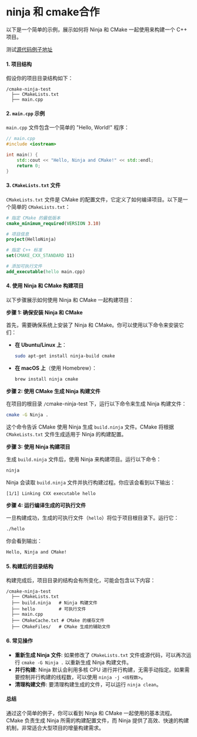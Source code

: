 # ninja 和 cmake合作

以下是一个简单的示例，展示如何将 Ninja 和 CMake 一起使用来构建一个 C++ 项目。

测试[源代码例子地址](https://github.com/hly-code-source/exmaples/tree/main/c%2B%2B/cmake-ninja-test)

#### 1. **项目结构**

假设你的项目目录结构如下：

```
/cmake-ninja-test
  ├── CMakeLists.txt
  ├── main.cpp
```

#### 2. **`main.cpp` 示例**

`main.cpp` 文件包含一个简单的 "Hello, World!" 程序：

```cpp
// main.cpp
#include <iostream>

int main() {
    std::cout << "Hello, Ninja and CMake!" << std::endl;
    return 0;
}
```

#### 3. **`CMakeLists.txt` 文件**

`CMakeLists.txt` 文件是 CMake 的配置文件，它定义了如何编译项目。以下是一个简单的 `CMakeLists.txt`：

```cmake
# 指定 CMake 的最低版本
cmake_minimum_required(VERSION 3.10)

# 项目信息
project(HelloNinja)

# 指定 C++ 标准
set(CMAKE_CXX_STANDARD 11)

# 添加可执行文件
add_executable(hello main.cpp)
```

#### 4. **使用 Ninja 和 CMake 构建项目**

以下步骤展示如何使用 Ninja 和 CMake 一起构建项目：

**步骤 1: 确保安装 Ninja 和 CMake**

首先，需要确保系统上安装了 Ninja 和 CMake。你可以使用以下命令来安装它们：

*   **在 Ubuntu/Linux 上**：

    ```bash
    sudo apt-get install ninja-build cmake
    ```
*   **在 macOS 上**（使用 Homebrew）：

    ```bash
    brew install ninja cmake
    ```

**步骤 2: 使用 CMake 生成 Ninja 构建文件**

在项目的根目录 `/`cmake-ninja-test 下，运行以下命令来生成 Ninja 构建文件：

```bash
cmake -G Ninja .
```

这个命令告诉 CMake 使用 Ninja 生成 `build.ninja` 文件。CMake 将根据 `CMakeLists.txt` 文件生成适用于 Ninja 的构建配置。

**步骤 3: 使用 Ninja 构建项目**

生成 `build.ninja` 文件后，使用 Ninja 来构建项目。运行以下命令：

```bash
ninja
```

Ninja 会读取 `build.ninja` 文件并执行构建过程。你应该会看到以下输出：

```bash
[1/1] Linking CXX executable hello
```

**步骤 4: 运行编译生成的可执行文件**

一旦构建成功，生成的可执行文件（`hello`）将位于项目根目录下。运行它：

```bash
./hello
```

你会看到输出：

```bash
Hello, Ninja and CMake!
```

#### 5. **构建后的目录结构**

构建完成后，项目目录的结构会有所变化，可能会包含以下内容：

```
/cmake-ninja-test
  ├── CMakeLists.txt
  ├── build.ninja   # Ninja 构建文件
  ├── hello         # 可执行文件
  ├── main.cpp
  ├── CMakeCache.txt # CMake 的缓存文件
  ├── CMakeFiles/   # CMake 生成的辅助文件
```

#### 6. **常见操作**

* **重新生成 Ninja 文件**: 如果修改了 `CMakeLists.txt` 文件或源代码，可以再次运行 `cmake -G Ninja .` 以重新生成 Ninja 构建文件。
* **并行构建**: Ninja 默认会利用多核 CPU 进行并行构建，无需手动指定。如果需要控制并行构建的线程数，可以使用 `ninja -j <线程数>`。
* **清理构建文件**: 要清理构建生成的文件，可以运行 `ninja clean`。

#### 总结

通过这个简单的例子，你可以看到 Ninja 和 CMake 一起使用的基本流程。CMake 负责生成 Ninja 所需的构建配置文件，而 Ninja 提供了高效、快速的构建机制，非常适合大型项目的增量构建需求。
